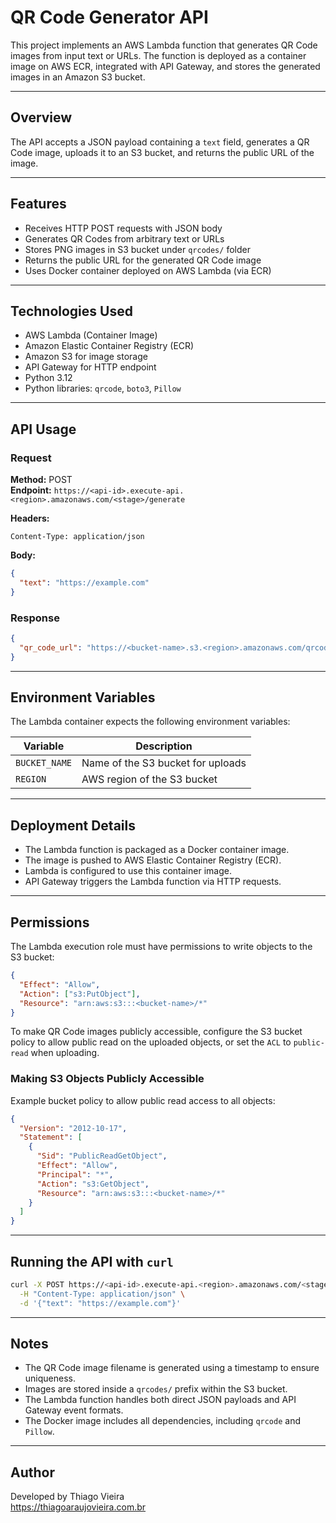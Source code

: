 # QR Code Generator API

This project implements an AWS Lambda function that generates QR Code images from input text or URLs. The function is deployed as a container image on AWS ECR, integrated with API Gateway, and stores the generated images in an Amazon S3 bucket.

---

## Overview

The API accepts a JSON payload containing a `text` field, generates a QR Code image, uploads it to an S3 bucket, and returns the public URL of the image.

---

## Features

- Receives HTTP POST requests with JSON body
- Generates QR Codes from arbitrary text or URLs
- Stores PNG images in S3 bucket under `qrcodes/` folder
- Returns the public URL for the generated QR Code image
- Uses Docker container deployed on AWS Lambda (via ECR)

---

## Technologies Used

- AWS Lambda (Container Image)
- Amazon Elastic Container Registry (ECR)
- Amazon S3 for image storage
- API Gateway for HTTP endpoint
- Python 3.12
- Python libraries: `qrcode`, `boto3`, `Pillow`

---

## API Usage

### Request

**Method:** POST  
**Endpoint:** `https://<api-id>.execute-api.<region>.amazonaws.com/<stage>/generate`

**Headers:**
```
Content-Type: application/json
```

**Body:**
```json
{
  "text": "https://example.com"
}
```

### Response

```json
{
  "qr_code_url": "https://<bucket-name>.s3.<region>.amazonaws.com/qrcodes/qr_20250722_113055123456.png"
}
```

---

## Environment Variables

The Lambda container expects the following environment variables:

| Variable | Description |
|----------|-------------|
| `BUCKET_NAME` | Name of the S3 bucket for uploads |
| `REGION` | AWS region of the S3 bucket |

---

## Deployment Details

- The Lambda function is packaged as a Docker container image.
- The image is pushed to AWS Elastic Container Registry (ECR).
- Lambda is configured to use this container image.
- API Gateway triggers the Lambda function via HTTP requests.

---

## Permissions

The Lambda execution role must have permissions to write objects to the S3 bucket:

```json
{
  "Effect": "Allow",
  "Action": ["s3:PutObject"],
  "Resource": "arn:aws:s3:::<bucket-name>/*"
}
```

To make QR Code images publicly accessible, configure the S3 bucket policy to allow public read on the uploaded objects, or set the `ACL` to `public-read` when uploading.

### Making S3 Objects Publicly Accessible

Example bucket policy to allow public read access to all objects:

```json
{
  "Version": "2012-10-17",
  "Statement": [
    {
      "Sid": "PublicReadGetObject",
      "Effect": "Allow",
      "Principal": "*",
      "Action": "s3:GetObject",
      "Resource": "arn:aws:s3:::<bucket-name>/*"
    }
  ]
}
```

---

## Running the API with `curl`

```bash
curl -X POST https://<api-id>.execute-api.<region>.amazonaws.com/<stage>/generate \
  -H "Content-Type: application/json" \
  -d '{"text": "https://example.com"}'
```

---

## Notes

- The QR Code image filename is generated using a timestamp to ensure uniqueness.
- Images are stored inside a `qrcodes/` prefix within the S3 bucket.
- The Lambda function handles both direct JSON payloads and API Gateway event formats.
- The Docker image includes all dependencies, including `qrcode` and `Pillow`.

---

## Author

Developed by Thiago Vieira  
https://thiagoaraujovieira.com.br